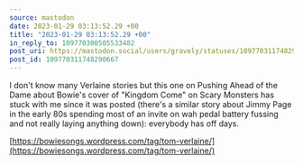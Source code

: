 ```yaml
---
source: mastodon
date: 2023-01-29 03:13:52.29 +00
title: "2023-01-29 03:13:52.29 +00"
in_reply_to: 109770300505533482
post_uri: https://mastodon.social/users/gravely/statuses/109770311748290667
post_id: 109770311748290667
---
```

I don't know many Verlaine stories but this one on Pushing Ahead of the Dame about Bowie's cover of "Kingdom Come" on Scary Monsters has stuck with me since it was posted (there's a similar story about Jimmy Page in the early 80s spending most of an invite on wah pedal battery fussing and not really laying anything down): everybody has off days.

[https://bowiesongs.wordpress.com/tag/tom-verlaine/](https://bowiesongs.wordpress.com/tag/tom-verlaine/)


